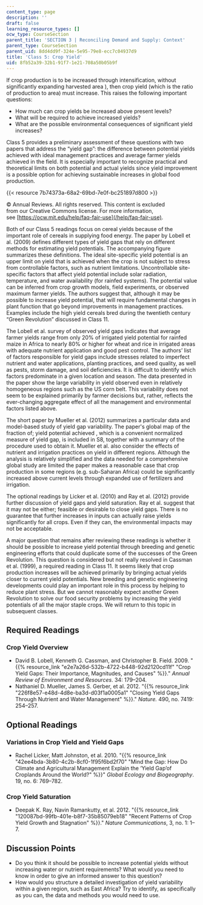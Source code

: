```yaml
---
content_type: page
description: ''
draft: false
learning_resource_types: []
ocw_type: CourseSection
parent_title: 'SECTION 3 | Reconciling Demand and Supply: Context'
parent_type: CourseSection
parent_uid: 8dd4dd9f-324e-5e95-79e8-ecc7c04937d9
title: 'Class 5: Crop Yield'
uid: 8fb52a39-32b1-91f7-1e21-708a50b05b9f
---
```

If crop production is to be increased through intensification, without significantly expanding harvested area ), then crop yield (which is the ratio of production to area) must increase. This raises the following important questions:

- How much can crop yields be increased above present levels?
- What will be required to achieve increased yields?
- What are the possible environmental consequences of significant yield increases?

Class 5 provides a preliminary assessment of these questions with two papers that address the “yield gap”: the difference between potential yields achieved with ideal management practices and average farmer yields achieved in the field. It is especially important to recognize practical and theoretical limits on both potential and actual yields since yield improvement is a possible option for achieving sustainable increases in global food production.

{{< resource 7b74373a-68a2-69bd-7e0f-bc251897d800 >}}

© Annual Reviews. All rights reserved. This content is excluded   
from our Creative Commons license. For more information,   
see [https://ocw.mit.edu/help/faq-fair-use](/help/faq-fair-use).

Both of our Class 5 readings focus on cereal yields because of the important role of cereals in supplying food energy. The paper by Lobell et al. (2009) defines different types of yield gaps that rely on different methods for estimating yield potentials. The accompanying figure summarizes these definitions. The ideal site-specific yield potential is an upper limit on yield that is achieved when the crop is not subject to stress from controllable factors, such as nutrient limitations. Uncontrollable site-specific factors that affect yield potential include solar radiation, temperature, and water availability (for rainfed systems). The potential value can be inferred from crop growth models, field experiments, or observed maximum farmer yields. The authors suggest that, although it may be possible to increase yield potential, that will require fundamental changes in plant function that go beyond improvements in management practices. Examples include the high yield cereals bred during the twentieth century “Green Revolution” discussed in Class 11.

The Lobell et al. survey of observed yield gaps indicates that average farmer yields range from only 20% of irrigated yield potential for rainfed maize in Africa to nearly 80% or higher for wheat and rice in irrigated areas with adequate nutrient application and good pest control. The authors’ list of factors responsible for yield gaps include stresses related to imperfect nutrient and water applications, planting practices, and seed quality, as well as pests, storm damage, and soil deficiencies. It is difficult to identify which factors predominate in a given location and season. The data presented in the paper show the large variability in yield observed even in relatively homogeneous regions such as the US corn belt. This variability does not seem to be explained primarily by farmer decisions but, rather, reflects the ever-changing aggregate effect of all the management and environmental factors listed above.

The short paper by Mueller et al. (2012) summarizes a particular data and model-based study of yield gap variability. The paper's global map of the fraction of; yield potential achieved , which is a convenient normalized measure of yield gap, is included in S8, together with a summary of the procedure used to obtain it. Mueller et al. also consider the effects of nutrient and irrigation practices on yield in different regions. Although the analysis is relatively simplified and the data needed for a comprehensive global study are limited the paper makes a reasonable case that crop production in some regions (e.g. sub-Saharan Africa) could be significantly increased above current levels through expanded use of fertilizers and irrigation.

The optional readings by Licker et al. (2010) and Ray et al. (2012) provide further discussion of yield gaps and yield saturation. Ray et al. suggest that it may not be either; feasible or desirable to close yield gaps. There is no guarantee that further increases in inputs can actually raise yields significantly for all crops. Even if they can, the environmental impacts may not be acceptable.

A major question that remains after reviewing these readings is whether it should be possible to increase yield potential through breeding and genetic engineering efforts that could duplicate some of the successes of the Green Revolution. This question is considered but not really resolved in Cassman et al. (1999), a required reading in Class 11. It seems likely that crop production increases will be achieved primarily by bringing actual yields closer to current yield potentials. New breeding and genetic engineering developments could play an important role in this process by helping to reduce plant stress. But we cannot reasonably expect another Green Revolution to solve our food security problems by increasing the yield potentials of all the major staple crops. We will return to this topic in subsequent classes.

## Required Readings

### Crop Yield Overview

- David B. Lobell, Kenneth G. Cassman, and Christopher B. Field. 2009. "{{% resource_link "e2e7a26d-532b-4722-b448-92d2120cd11f" "Crop Yield Gaps: Their Importance, Magnitudes, and Causes" %}}." _Annual Review of Environment and Resources_. 34: 179–204.
- Nathaniel D. Mueller, James S. Gerber, et al. 2012. "{{% resource_link "226f8e57-e48d-4d8e-ba3d-d03f1a0005a1" "Closing Yield Gaps Through Nutrient and Water Management" %}}." _Nature._ 490, no. 7419: 254–257.

## Optional Readings

### Variations in Crop Yield and Yield Gaps

- Rachel Licker, Matt Johnston, et al. 2010. "{{% resource_link "42ee4bda-3b80-4c2b-8cf0-1f95f6bd2f70" "Mind the Gap: How Do Climate and Agricultural Management Explain the ‘Yield Gap’of Croplands Around the World?" %}}" _Global Ecology and Biogeography_. 19, no. 6: 769–782.

### Crop Yield Saturation

- Deepak K. Ray, Navin Ramankutty, et al. 2012. "{{% resource_link "120087bd-99fb-401e-b8f7-35b85079eb18" "Recent Patterns of Crop Yield Growth and Stagnation" %}}." _Nature Communications_, 3, no. 1: 1–7.

## Discussion Points

- Do you think it should be possible to increase potential yields without increasing water or nutrient requirements? What would you need to know in order to give an informed answer to this question?
- How would you structure a detailed investigation of yield variability within a given region, such as East Africa? Try to identify, as specifically as you can, the data and methods you would need to use.